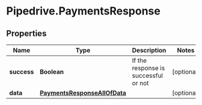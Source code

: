# Pipedrive.PaymentsResponse

## Properties

Name | Type | Description | Notes
------------ | ------------- | ------------- | -------------
**success** | **Boolean** | If the response is successful or not | [optional] 
**data** | [**PaymentsResponseAllOfData**](PaymentsResponseAllOfData.md) |  | [optional] 


